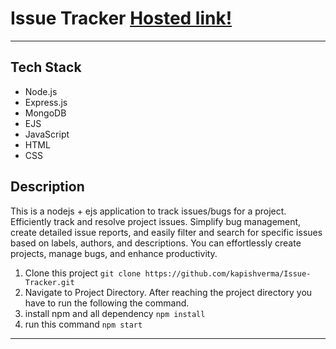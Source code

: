 # Issue Tracker [Hosted link!](https://issue-tracker-o75s.onrender.com)

---

## Tech Stack

- Node.js
- Express.js
- MongoDB
- EJS
- JavaScript
- HTML
- CSS

## Description
This is a nodejs + ejs  application to track issues/bugs for a project. Efficiently track and resolve project issues. Simplify bug management, create detailed issue reports, and easily filter and search for specific issues based on labels, authors, and descriptions. You can effortlessly create projects, manage bugs, and enhance productivity.

  1. Clone this project
     `git clone https://github.com/kapishverma/Issue-Tracker.git`
  2. Navigate to Project Directory.
      After reaching the project directory you have to run the following the command.
  3. install npm and all dependency `npm install`
  4. run this command `npm start`
---
  
